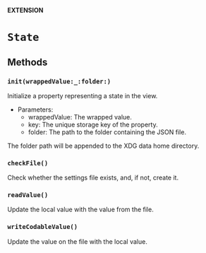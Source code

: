 **EXTENSION**

# `State`

## Methods
### `init(wrappedValue:_:folder:)`

Initialize a property representing a state in the view.
- Parameters:
    - wrappedValue: The wrapped value.
    - key: The unique storage key of the property.
    - folder: The path to the folder containing the JSON file.

The folder path will be appended to the XDG data home directory.

### `checkFile()`

Check whether the settings file exists, and, if not, create it.

### `readValue()`

Update the local value with the value from the file.

### `writeCodableValue()`

Update the value on the file with the local value.

